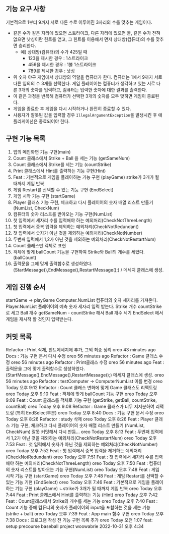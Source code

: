 ## 기능 요구 사항

기본적으로 1부터 9까지 서로 다른 수로 이루어진 3자리의 수를 맞추는 게임이다.

- 같은 수가 같은 자리에 있으면 스트라이크, 다른 자리에 있으면 볼, 같은 수가 전혀 없으면 낫싱이란 힌트를 얻고, 그 힌트를 이용해서 먼저 상대방(컴퓨터)의 수를 맞추면 승리한다.
    - 예) 상대방(컴퓨터)의 수가 425일 때
        - 123을 제시한 경우 : 1스트라이크
        - 456을 제시한 경우 : 1볼 1스트라이크
        - 789를 제시한 경우 : 낫싱
- 위 숫자 야구 게임에서 상대방의 역할을 컴퓨터가 한다. 컴퓨터는 1에서 9까지 서로 다른 임의의 수 3개를 선택한다. 게임 플레이어는 컴퓨터가 생각하고 있는 서로 다른 3개의 숫자를 입력하고, 컴퓨터는 입력한 숫자에 대한
  결과를 출력한다.
- 이 같은 과정을 반복해 컴퓨터가 선택한 3개의 숫자를 모두 맞히면 게임이 종료된다.
- 게임을 종료한 후 게임을 다시 시작하거나 완전히 종료할 수 있다.
- 사용자가 잘못된 값을 입력할 경우 `IllegalArgumentException`을 발생시킨 후 애플리케이션은 종료되어야 한다.

## 구현 기능 목록
1. 앱의 메인화면 기능 구현(main)
2. Count 클래스에서 Strike + Ball 을 세는 기능 (getSameNum)
3. Count 클래스에서 Strike를 세는 기능 (countStrike)
4. Print 클래스에서 Hint를 출력하는 기능 구현(Hint)
5. Feat : 기본적으로 게임을 플레이하는 기능 구현 (playGame) strike가 3개가 될 때까지 게임 반복 
6. 게임 Restart를 선택할 수 있는 기능 구현 (EndSelect)
7. 게임 시작 기능 구현 (startGame)
8. Player 클래스 기능 구현, 체크하고 다시 플레이어의 숫자 배열 리스트 만들기 (NumList, CheckNum)
9. 컴퓨터의 숫자 리스트를 받아오는 기능 구현(NumList)
10. 첫 입력에서 세자리 수를 입력해야 하는 예외처리(CheckNotThreeLength)
11. 첫 입력에서 중복 입력을 제외하는 예외처리(CheckNotRedundant)
12. 첫 입력에서 숫자가 아닌 것을 제외하는 예외처리(CheckNotNumber)
13. 두번째 입력에서 1,2가 아닌 것을 제외하는 예외처리(CheckNotRestartNum)
14. Count 클래스만 객체로 표현 
15. 객체에 맞게 ballCount 기능을 구현하여 Strike와 Ball의 개수를 세었다. (ballCount)
16. 출력문을 그에 맞게 출력함수로 생성하였다. (StartMessage(),EndMessage(),RestartMessage();) / 메세지 클래스에 생성.

## 게임 진행 순서
startGame -> playGame
Computer.NumList 컴퓨터의 숫자 세자리를 가져온다.
Player.NumList 플레이어의 예측 숫자 세자리 입력 받는다.
Strike 개수 countStrike로 세고
Ball 개수 getSameNum - countStrike 해서 Ball 개수 세기
EndSelect 에서 게임을 재시작 할 것인지 입력받는다.

## 커밋 목록
Refactor : Print 삭제, 힌트메세지에 추가, 그외 최종 정리 oreo 43 minutes ago
Docs : 기능 구현 문서 다시 수정 oreo 56 minutes ago
Refactor : Game 클래스 수정 oreo 56 minutes ago
Refactor : Print클래스 수정 oreo 56 minutes ago
Feat : 출력문을 그에 맞게 출력함수로 생성하였다. (StartMessage(),EndMessage(),RestartMessage();) 메세지 클래스에 생성. oreo 56 minutes ago
Refactor : testComputer -> ComputerNumList 이름 변경 oreo Today 오후 9:12
Refactor : Count 클래스 변화에 맞게 Game 클래스도 리팩토링 oreo Today 오후 9:10
Feat : 객체에 맞게 ballCount 기능 구현 oreo Today 오후 9:09
Feat : Count 클래스를 객체로 기능 구현 (getStrike, getBall, countStrike, countBall) oreo Today 오후 9:08
Refactor : Game 클래스가 너무 지저분하여 리팩토링 (특히 EndSelect부분) oreo Today 오후 8:40
Docs : 기능 구현 문서 수정 oreo Today 오후 8:26
Refactor : study 삭제 oreo Today 오후 8:26
Feat : Player 클래스 기능 구현, 체크하고 다시 플레이어의 숫자 배열 리스트 만들기 (NumList, CheckNum) 잘못 커밋해서 다시 만듬... oreo Today 오후 8:13
Feat : 두번째 입력에서 1,2가 아닌 것을 제외하는 예외처리(CheckNotRestartNum) oreo Today 오후 7:53
Feat : 첫 입력에서 숫자가 아닌 것을 제외하는 예외처리(CheckNotNumber) oreo Today 오후 7:52
Feat : 첫 입력에서 중복 입력을 제거하는 예외처리(CheckNotRedundant) oreo Today 오후 7:51
Feat : 첫 입력에서 세자리 수를 입력해야 하는 예외처리(CheckNotThreeLength) oreo Today 오후 7:50
Feat : 컴퓨터의 숫자 리스트를 받아오는 기능 구현(NumList) oreo Today 오후 7:48
Feat : 게임 시작 기능 구현 (startGame) oreo Today 오후 7:48
Feat : 게임 Restart를 선택할 수 있는 기능 기현 (EndSelect) oreo Today 오후 7:46
Feat : 기본적으로 게임을 플레이하는 기능 구현 (playGame) ㄴstrike가 3개가 될 때까지 게임 반복 oreo Today 오후 7:44
Feat : Print 클래스에서 Hint를 출력하는 기능 (Hint) oreo Today 오후 7:42
Feat : Count클래스에서 Strike의 개수를 세는 기능 oreo Today 오후 7:40
Feat : Count 기능 중에 컴퓨터의 숫자가 플레이어의 input을 포함하는 것을 세는 기능 (strike + ball) oreo Today 오후 7:39
Feat : App main 함수 구현 oreo Today 오후 7:38
Docs : 프로그램 작성 전 기능 구현 목록 추가 oreo Today 오전 1:07
feat: setup precourse baseball project woowabrie 2022-10-31 오후 4:34